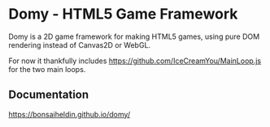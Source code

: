 # Domy - HTML5 Game Framework
Domy is a 2D game framework for making HTML5 games, using pure DOM rendering instead of Canvas2D or WebGL.

For now it thankfully includes https://github.com/IceCreamYou/MainLoop.js for the two main loops.

## Documentation
https://bonsaiheldin.github.io/domy/
